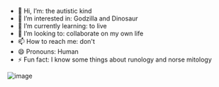 - 👋 Hi, I’m: the autistic kind
- 👀 I’m interested in: Godzilla and Dinosaur
- 🌱 I’m currently learning: to live
- 💞️ I’m looking to: collaborate on my own life
- 📫 How to reach me: don't
- 😄 Pronouns: Human
- ⚡ Fun fact: I know some things about runology and norse mitology

![image](https://github.com/IgorIPF/IgorIPF/assets/170940446/73765aa4-5feb-452a-ad28-9b9d58cb99fd)



<!---
IgorIPF/IgorIPF is a ✨ special ✨ repository because its `README.md` (this file) appears on your GitHub profile.
You can click the Preview link to take a look at your changes.
--->
